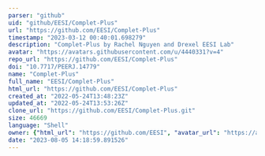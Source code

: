 ```yaml
---
parser: "github"
uid: "github/EESI/Complet-Plus"
url: "https://github.com/EESI/Complet-Plus"
timestamp: "2023-03-12 00:40:01.698279"
description: "Complet-Plus by Rachel Nguyen and Drexel EESI Lab"
avatar: "https://avatars.githubusercontent.com/u/4440331?v=4"
repo_url: "https://github.com/EESI/Complet-Plus"
doi: "10.7717/PEERJ.14779"
name: "Complet-Plus"
full_name: "EESI/Complet-Plus"
html_url: "https://github.com/EESI/Complet-Plus"
created_at: "2022-05-24T13:48:23Z"
updated_at: "2022-05-24T13:53:26Z"
clone_url: "https://github.com/EESI/Complet-Plus.git"
size: 46669
language: "Shell"
owner: {"html_url": "https://github.com/EESI", "avatar_url": "https://avatars.githubusercontent.com/u/4440331?v=4", "login": "EESI", "type": "Organization"}
date: "2023-08-05 14:18:59.891526"
---
```

